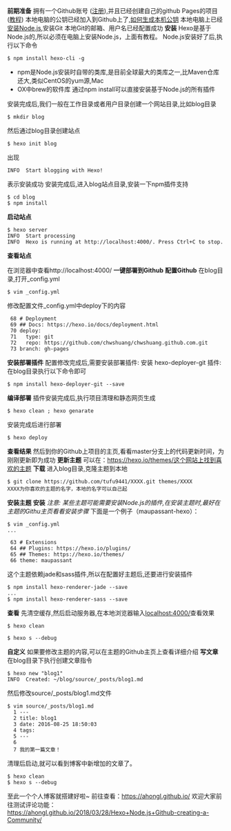 **前期准备**
拥有一个Github账号 ([注册](https://github.com/)),并且已经创建自己的github Pages的项目([教程](https://pages.github.com/))
本地电脑的公钥已经加入到Github上了,[如何生成本机公钥](http://blog.csdn.net/hustpzb/article/details/8230454)
本地电脑上已经[安装Node.js](http://blog.csdn.net/baihuaxiu123/article/details/51868142),安装Git
本地Git的邮箱、用户名已经配置成功
**安装**
Hexo是基于Node.js的,所以必须在电脑上安装Node.js，上面有教程。
Node.js安装好了后,执行以下命令

```
$ npm install hexo-cli -g 
```

 - npm是Node.js安装时自带的类库,是目前全球最大的类库之一,比Maven仓库还大,类似CentOS的yum源,Mac
 - OX中brew的软件库 通过npm install可以直接安装基于Node.js的所有插件

安装完成后,我们一般在工作目录或者用户目录创建一个网站目录,比如blog目录

```
$ mkdir blog 
```
然后通过blog目录创建站点

```
$ hexo init blog
```
出现

```
INFO  Start blogging with Hexo!
```
表示安装成功
安装完成后,进入blog站点目录,安装一下npm插件支持

```
$ cd blog
$ npm install
```
**启动站点**

```
$ hexo server
INFO  Start processing
INFO  Hexo is running at http://localhost:4000/. Press Ctrl+C to stop.
```
**查看站点**

在浏览器中查看http://localhost:4000/
**一键部署到Github**
**配置Github**
在blog目录,打开_config.yml

```
$ vim _config.yml
```
修改配置文件_config.yml中deploy下的内容

```
 68 # Deployment
 69 ## Docs: https://hexo.io/docs/deployment.html
 70 deploy:
 71   type: git
 72   repo: https://github.com/chwshuang/chwshuang.github.com.git
 73 branch: gh-pages
```
**安装部署插件**
配置修改完成后,需要安装部署插件: 
安装 hexo-deployer-git 插件: 在blog目录执行以下命令即可

```
$ npm install hexo-deployer-git --save
```
**编译部署**
插件安装完成后,执行项目清理和静态网页生成

```
$ hexo clean ; hexo genarate
```
安装完成后进行部署

```
$ hexo deploy
```
**查看结果**
然后到你的Github上项目的主页,看看master分支上的代码更新时间，为刚刚更新即为成功
**更新主题**
可以在：https://hexo.io/themes/这个网站上找到喜欢的主题
**下载**
进入blog目录,克隆主题到本地

```
$ git clone https://github.com/tufu9441/XXXX.git themes/XXXX
XXXX为你喜欢的主题的名字，本地的名字可以自己起
```
**安装主题**
**安装**
*注意: 某些主题可能需要安装Node.js的插件,在安装主题时,最好在主题的Githu主页看看安装步骤*
下面是一个例子（maupassant-hexo）：

```
$ vim _config.yml
...

 63 # Extensions
 64 ## Plugins: https://hexo.io/plugins/
 65 ## Themes: https://hexo.io/themes/
 66 theme: maupassant
```
这个主题依赖jade和sass插件,所以在配置好主题后,还要进行安装插件

```
$ npm install hexo-renderer-jade --save
...
$ npm install hexo-renderer-sass --save
```
**查看**
先清空缓存,然后启动服务器,在本地浏览器输入[localhost:4000/](localhost:4000/)查看效果

```
$ hexo clean 

$ hexo s --debug
```
**自定义**
如果要修改主题的内容,可以在主题的Github主页上查看详细介绍
**写文章**
在blog目录下执行创建文章指令

```
$ hexo new "blog1"
INFO  Created: ~/blog/source/_posts/blog1.md
```
然后修改source/_posts/blog1.md文件

```
$ vim source/_posts/blog1.md
  1 ---
  2 title: blog1
  3 date: 2016-08-25 18:50:03
  4 tags:
  5 ---
  6 
  7 我的第一篇文章！
```
清理后启动,就可以看到博客中新增加的文章了。

```
$ hexo clean
$ hexo s --debug
```
至此一个个人博客就搭建好啦~
前往查看：https://ahongl.github.io/
欢迎大家前往测试评论功能：https://ahongl.github.io/2018/03/28/Hexo+Node.js+Github-creating-a-Community/
